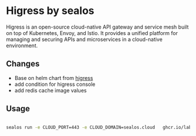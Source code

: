 # Higress by sealos

Higress is an open-source cloud-native API gateway and service mesh built on top of Kubernetes, Envoy, and Istio. It provides a unified platform for managing and securing APIs and microservices in a cloud-native environment.

## Changes

- Base on helm chart from [higress](https://higress.io/helm-charts)
- add condition for higress console
- add redis cache image values

## Usage

```bash

sealos run -e CLOUD_PORT=443 -e CLOUD_DOMAIN=sealos.cloud   ghcr.io/labring/sealos/higress:v2.1.3

```